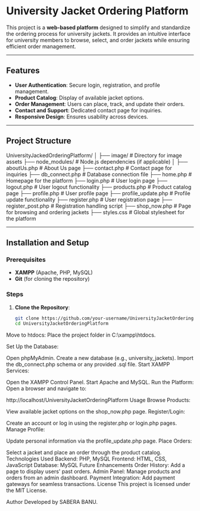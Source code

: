 # University Jacket Ordering Platform

This project is a **web-based platform** designed to simplify and standardize the ordering process for university jackets. It provides an intuitive interface for university members to browse, select, and order jackets while ensuring efficient order management.

---

## Features

- **User Authentication**: Secure login, registration, and profile management.
- **Product Catalog**: Display of available jacket options.
- **Order Management**: Users can place, track, and update their orders.
- **Contact and Support**: Dedicated contact page for inquiries.
- **Responsive Design**: Ensures usability across devices.

---

## Project Structure

UniversityJackedOrderingPlatform/ │ ├── image/ # Directory for image assets ├── node_modules/ # Node.js dependencies (if applicable) │ ├── aboutUs.php # About Us page ├── contact.php # Contact page for inquiries ├── db_connect.php # Database connection file ├── home.php # Homepage for the platform ├── login.php # User login page ├── logout.php # User logout functionality ├── products.php # Product catalog page ├── profile.php # User profile page ├── profile_update.php # Profile update functionality ├── register.php # User registration page ├── register_post.php # Registration handling script ├── shop_now.php # Page for browsing and ordering jackets ├── styles.css # Global stylesheet for the platform

---

## Installation and Setup

### Prerequisites

- **XAMPP** (Apache, PHP, MySQL)
- **Git** (for cloning the repository)

### Steps

1. **Clone the Repository**:
   ```bash
   git clone https://github.com/your-username/UniversityJacketOrderingPlatform.git
   cd UniversityJacketOrderingPlatform
Move to htdocs: Place the project folder in C:\xampp\htdocs.

Set Up the Database:

Open phpMyAdmin.
Create a new database (e.g., university_jackets).
Import the db_connect.php schema or any provided .sql file.
Start XAMPP Services:

Open the XAMPP Control Panel.
Start Apache and MySQL.
Run the Platform: Open a browser and navigate to:

http://localhost/UniversityJacketOrderingPlatform
Usage
Browse Products:

View available jacket options on the shop_now.php page.
Register/Login:

Create an account or log in using the register.php or login.php pages.
Manage Profile:

Update personal information via the profile_update.php page.
Place Orders:

Select a jacket and place an order through the product catalog.
Technologies Used
Backend: PHP, MySQL
Frontend: HTML, CSS, JavaScript
Database: MySQL
Future Enhancements
Order History: Add a page to display users' past orders.
Admin Panel: Manage products and orders from an admin dashboard.
Payment Integration: Add payment gateways for seamless transactions.
License
This project is licensed under the MIT License.

Author
Developed by SABERA BANU.
